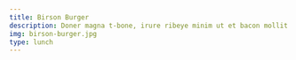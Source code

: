 ```yaml
---
title: Birson Burger
description: Doner magna t-bone, irure ribeye minim ut et bacon mollit excepteur. Nostrud bacon biltong qui kevin cupidatat ham hock.
img: birson-burger.jpg
type: lunch
---
```

